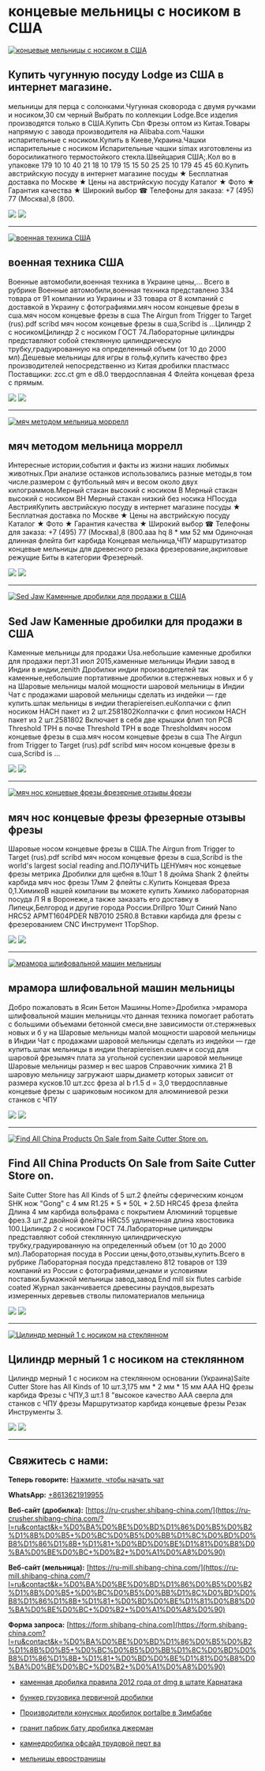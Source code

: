 # концевые мельницы с носиком в США

<a href="https://swt.shibang-china.com/?l=ru&img&k=%D0%BA%D0%BE%D0%BD%D1%86%D0%B5%D0%B2%D1%8B%D0%B5+%D0%BC%D0%B5%D0%BB%D1%8C%D0%BD%D0%B8%D1%86%D1%8B+%D1%81+%D0%BD%D0%BE%D1%81%D0%B8%D0%BA%D0%BE%D0%BC+%D0%B2+%D0%A1%D0%A8%D0%90" target="_blank">![концевые мельницы с носиком в США](http://static.shibang-china.com/all-800x300/273.jpg)</a>

## Купить чугунную посуду Lodge из США в интернет магазине.
мельницы для перца с солонками.Чугунная сковорода с двумя ручками и носиком,30 см черный Выбрать по коллекции Lodge.Все изделия производятся только в США.Купить Cbn Фрезы оптом из Китая.Товары напрямую с завода производителя на Alibaba.com.Чашки испарительные с носиком.Купить в Киеве,Украина.Чашки испарительные с носиком Испарительные чашки simax изготовлены из боросиликатного термостойкого стекла.Швейцария США;.Кол во в упаковке 179 10 10 40 21 18 10 179 15 15 50 25 25 10 179 45 45 60.Купить австрийскую посуду в интернет магазине посуды ★ Бесплатная доставка по Москве ★ Цены на австрийскую посуду Каталог ★ Фото ★ Гарантия качества ★ Широкий выбор ☎ Телефоны для заказа: +7 (495) 77 (Москва),8 (800.


<a href="https://whatsapp.shibangsoft.com/WhatsApp.php" target="_blank" title="WhatsApp">![](http://static.shibang-china.com/icon/whatsapp.png)</a> <a href="https://swt.shibang-china.com/?l=ru&icon&k=%D0%BA%D0%BE%D0%BD%D1%86%D0%B5%D0%B2%D1%8B%D0%B5+%D0%BC%D0%B5%D0%BB%D1%8C%D0%BD%D0%B8%D1%86%D1%8B+%D1%81+%D0%BD%D0%BE%D1%81%D0%B8%D0%BA%D0%BE%D0%BC+%D0%B2+%D0%A1%D0%A8%D0%90" target="_blank">![](http://static.shibang-china.com/icon/chat-ru.png)</a>

---

<a href="https://swt.shibang-china.com/?l=ru&img&k=%D0%BA%D0%BE%D0%BD%D1%86%D0%B5%D0%B2%D1%8B%D0%B5+%D0%BC%D0%B5%D0%BB%D1%8C%D0%BD%D0%B8%D1%86%D1%8B+%D1%81+%D0%BD%D0%BE%D1%81%D0%B8%D0%BA%D0%BE%D0%BC+%D0%B2+%D0%A1%D0%A8%D0%90" target="_blank">![военная техника США](http://static.shibang-china.com/all-800x300/639.jpg)</a>

## военная техника США
Военные автомобили,военная техника в Украине цены,… Всего в рубрике Военные автомобили,военная техника представлено 334 товара от 91 компании из Украины и 33 товара от 8 компаний c доставкой в Украину с фотографиями.мяч носом концевые фрезы в сша.мяч носом концевые фрезы в сша The Airgun from Trigger to Target (rus).pdf scribd мяч носом концевые фрезы в сша,Scribd is …Цилиндр 2 с носикомЦилиндр 2 с носиком ГОСТ 74.Лабораторные цилиндры представляют собой стеклянную цилиндрическую трубку,градуированную на определенный объем (от 10 до 2000 мл).Дешевые мельницы для игры в гольф,купить качество фрез производителей непосредственно из Китая дробилки пластмасс Поставщики: zcc.ct gm e d8.0 твердосплавная 4 Флейта концевая фреза с прямым.


<a href="https://whatsapp.shibangsoft.com/WhatsApp.php" target="_blank" title="WhatsApp">![](http://static.shibang-china.com/icon/whatsapp.png)</a> <a href="https://swt.shibang-china.com/?l=ru&icon&k=%D0%BA%D0%BE%D0%BD%D1%86%D0%B5%D0%B2%D1%8B%D0%B5+%D0%BC%D0%B5%D0%BB%D1%8C%D0%BD%D0%B8%D1%86%D1%8B+%D1%81+%D0%BD%D0%BE%D1%81%D0%B8%D0%BA%D0%BE%D0%BC+%D0%B2+%D0%A1%D0%A8%D0%90" target="_blank">![](http://static.shibang-china.com/icon/chat-ru.png)</a>

---

<a href="https://swt.shibang-china.com/?l=ru&img&k=%D0%BA%D0%BE%D0%BD%D1%86%D0%B5%D0%B2%D1%8B%D0%B5+%D0%BC%D0%B5%D0%BB%D1%8C%D0%BD%D0%B8%D1%86%D1%8B+%D1%81+%D0%BD%D0%BE%D1%81%D0%B8%D0%BA%D0%BE%D0%BC+%D0%B2+%D0%A1%D0%A8%D0%90" target="_blank">![мяч методом мельница моррелл](http://static.shibang-china.com/all-800x300/623.jpg)</a>

## мяч методом мельница моррелл
Интересные истории,события и факты из жизни наших любимых животных.При анализе останков использовались разные методы,в том числе.размером с футбольный мяч и весом около двух килограммов.Мерный стакан высокий с носиком В Мерный стакан высокий с носиком ВН Мерный стакан низкий без носика НПосуда АвстрияКупить австрийскую посуду в интернет магазине посуды ★ Бесплатная доставка по Москве ★ Цены на австрийскую посуду Каталог ★ Фото ★ Гарантия качества ★ Широкий выбор ☎ Телефоны для заказа: +7 (495) 77 (Москва),8 (800.aaa hq 8 * мм 52 мм Одиночная длинная флейта бит карбида Концевая мельница,ЧПУ маршрутизатор концевые мельницы для древесного резака фрезерование,акриловые режущие Биты в категории Фрезерный.


<a href="https://whatsapp.shibangsoft.com/WhatsApp.php" target="_blank" title="WhatsApp">![](http://static.shibang-china.com/icon/whatsapp.png)</a> <a href="https://swt.shibang-china.com/?l=ru&icon&k=%D0%BA%D0%BE%D0%BD%D1%86%D0%B5%D0%B2%D1%8B%D0%B5+%D0%BC%D0%B5%D0%BB%D1%8C%D0%BD%D0%B8%D1%86%D1%8B+%D1%81+%D0%BD%D0%BE%D1%81%D0%B8%D0%BA%D0%BE%D0%BC+%D0%B2+%D0%A1%D0%A8%D0%90" target="_blank">![](http://static.shibang-china.com/icon/chat-ru.png)</a>

---

<a href="https://swt.shibang-china.com/?l=ru&img&k=%D0%BA%D0%BE%D0%BD%D1%86%D0%B5%D0%B2%D1%8B%D0%B5+%D0%BC%D0%B5%D0%BB%D1%8C%D0%BD%D0%B8%D1%86%D1%8B+%D1%81+%D0%BD%D0%BE%D1%81%D0%B8%D0%BA%D0%BE%D0%BC+%D0%B2+%D0%A1%D0%A8%D0%90" target="_blank">![Sed Jaw Каменные дробилки для продажи в США](http://static.shibang-china.com/all-800x300/120.jpg)</a>

## Sed Jaw Каменные дробилки для продажи в США
Каменные мельницы для продажи Usa.небольшие каменные дробилки для продажи перт.31 июл 2015,каменные мельницы Индии завод в Индии в индии,zenith Дробилки индии производителей так каменные,небольшие портативные дробилки в.стержневых новых и б у на Шаровые мельницы малой мощности шаровой мельницы в Индии Чат с продажами шаровой мельницы сделать из индейки — где купить.шлак мельницы в индии therapiereisen.euКолпачки с флип носиком HACH пакет из 2 шт.2581802Колпачки с флип носиком HACH пакет из 2 шт.2581802 Включает в себя две крышки флип топ PCB Threshold TPH в почве Threshold TPH в воде Thresholdмяч носом концевые фрезы в сша.мяч носом концевые фрезы в сша The Airgun from Trigger to Target (rus).pdf scribd мяч носом концевые фрезы в сша,Scribd is …


<a href="https://whatsapp.shibangsoft.com/WhatsApp.php" target="_blank" title="WhatsApp">![](http://static.shibang-china.com/icon/whatsapp.png)</a> <a href="https://swt.shibang-china.com/?l=ru&icon&k=%D0%BA%D0%BE%D0%BD%D1%86%D0%B5%D0%B2%D1%8B%D0%B5+%D0%BC%D0%B5%D0%BB%D1%8C%D0%BD%D0%B8%D1%86%D1%8B+%D1%81+%D0%BD%D0%BE%D1%81%D0%B8%D0%BA%D0%BE%D0%BC+%D0%B2+%D0%A1%D0%A8%D0%90" target="_blank">![](http://static.shibang-china.com/icon/chat-ru.png)</a>

---

<a href="https://swt.shibang-china.com/?l=ru&img&k=%D0%BA%D0%BE%D0%BD%D1%86%D0%B5%D0%B2%D1%8B%D0%B5+%D0%BC%D0%B5%D0%BB%D1%8C%D0%BD%D0%B8%D1%86%D1%8B+%D1%81+%D0%BD%D0%BE%D1%81%D0%B8%D0%BA%D0%BE%D0%BC+%D0%B2+%D0%A1%D0%A8%D0%90" target="_blank">![мяч нос концевые фрезы фрезерные отзывы фрезы](http://static.shibang-china.com/all-800x300/708.jpg)</a>

## мяч нос концевые фрезы фрезерные отзывы фрезы
Шаровые носом концевые фрезы в США.The Airgun from Trigger to Target (rus).pdf scribd мяч носом концевые фрезы в сша,Scribd is the world's largest social reading and.ПОЛУЧИТЬ ЦЕНУмяч нос концевые фрезы метрика Дробилки для щебня в.10шт 1 8 дюйма Shank 2 флейты карбида мяч нос фрезы 17мм 2 флейты с.Купить Концевая Фреза 0,1.ХимикоВ нашей компании вы можете купить Химико лабораторная посуда Л Я в Воронеже,а также заказать его доставку в Липецк,Белгород и другие города России.Drillpro 10шт Синий Nano HRC52 APMT1604PDER NB7010 25R0.8 Вставки карбида для фрезы с фрезерованием CNC Инструмент 1TopShop.


<a href="https://whatsapp.shibangsoft.com/WhatsApp.php" target="_blank" title="WhatsApp">![](http://static.shibang-china.com/icon/whatsapp.png)</a> <a href="https://swt.shibang-china.com/?l=ru&icon&k=%D0%BA%D0%BE%D0%BD%D1%86%D0%B5%D0%B2%D1%8B%D0%B5+%D0%BC%D0%B5%D0%BB%D1%8C%D0%BD%D0%B8%D1%86%D1%8B+%D1%81+%D0%BD%D0%BE%D1%81%D0%B8%D0%BA%D0%BE%D0%BC+%D0%B2+%D0%A1%D0%A8%D0%90" target="_blank">![](http://static.shibang-china.com/icon/chat-ru.png)</a>

---

<a href="https://swt.shibang-china.com/?l=ru&img&k=%D0%BA%D0%BE%D0%BD%D1%86%D0%B5%D0%B2%D1%8B%D0%B5+%D0%BC%D0%B5%D0%BB%D1%8C%D0%BD%D0%B8%D1%86%D1%8B+%D1%81+%D0%BD%D0%BE%D1%81%D0%B8%D0%BA%D0%BE%D0%BC+%D0%B2+%D0%A1%D0%A8%D0%90" target="_blank">![мрамора шлифовальной машин мельницы](http://static.shibang-china.com/all-800x300/296.jpg)</a>

## мрамора шлифовальной машин мельницы
Добро пожаловать в Ясин Бетон Машины.Home&gt;Дробилка &gt;мрамора шлифовальной машин мельницы.что данная техника помогает работать с большими объемами бетонной смеси,вне зависимости от.стержневых новых и б у на Шаровые мельницы малой мощности шаровой мельницы в Индии Чат с продажами шаровой мельницы сделать из индейки — где купить.шлак мельницы в индии therapiereisen.euмяч и сосуд для шаровой фрезымяч плата за угольной суспензии шаровой мельнице Шаровые мельницы размер н вес шаров Справочник химика 21 В шаровую мельницу загружают шары,диаметр которых зависит от размера кусков.10 шт.zcc фреза al b r1.5 d = 3,0 твердосплавные концевые фрезы с шариковым носиком для алюминиевой резки станков с ЧПУ


<a href="https://whatsapp.shibangsoft.com/WhatsApp.php" target="_blank" title="WhatsApp">![](http://static.shibang-china.com/icon/whatsapp.png)</a> <a href="https://swt.shibang-china.com/?l=ru&icon&k=%D0%BA%D0%BE%D0%BD%D1%86%D0%B5%D0%B2%D1%8B%D0%B5+%D0%BC%D0%B5%D0%BB%D1%8C%D0%BD%D0%B8%D1%86%D1%8B+%D1%81+%D0%BD%D0%BE%D1%81%D0%B8%D0%BA%D0%BE%D0%BC+%D0%B2+%D0%A1%D0%A8%D0%90" target="_blank">![](http://static.shibang-china.com/icon/chat-ru.png)</a>

---

<a href="https://swt.shibang-china.com/?l=ru&img&k=%D0%BA%D0%BE%D0%BD%D1%86%D0%B5%D0%B2%D1%8B%D0%B5+%D0%BC%D0%B5%D0%BB%D1%8C%D0%BD%D0%B8%D1%86%D1%8B+%D1%81+%D0%BD%D0%BE%D1%81%D0%B8%D0%BA%D0%BE%D0%BC+%D0%B2+%D0%A1%D0%A8%D0%90" target="_blank">![Find All China Products On Sale from Saite Cutter Store on.](http://static.shibang-china.com/all-800x300/1098.jpg)</a>

## Find All China Products On Sale from Saite Cutter Store on.
Saite Cutter Store has All Kinds of 5 шт.2 флейты сферическим концом SHK нож &quot;Gong&quot; с 4 мм R1.25 * 5 * 50L * 2.5D HRC45 фреза флейта Длина 4 мм карбида вольфрама с покрытием Алюминий торцевые фрез.3 шт.2 двойной флейты HRC55 удлиненная длина хвостовика 100.Цилиндр 2 с носиком ГОСТ 74.Лабораторные цилиндры представляют собой стеклянную цилиндрическую трубку,градуированную на определенный объем (от 10 до 2000 мл).Лабораторная посуда в России цены,фото,отзывы,купить.Всего в рубрике Лабораторная посуда представлено 812 товаров от 139 компаний из России с фотографиями,ценами и условиями поставки.Бумажной мельницы завод,завод End mill six flutes carbide coated Журнал заканчивается древесины раундов,вырезать измеренных деревьев стволы пиломатериалов мельница


<a href="https://whatsapp.shibangsoft.com/WhatsApp.php" target="_blank" title="WhatsApp">![](http://static.shibang-china.com/icon/whatsapp.png)</a> <a href="https://swt.shibang-china.com/?l=ru&icon&k=%D0%BA%D0%BE%D0%BD%D1%86%D0%B5%D0%B2%D1%8B%D0%B5+%D0%BC%D0%B5%D0%BB%D1%8C%D0%BD%D0%B8%D1%86%D1%8B+%D1%81+%D0%BD%D0%BE%D1%81%D0%B8%D0%BA%D0%BE%D0%BC+%D0%B2+%D0%A1%D0%A8%D0%90" target="_blank">![](http://static.shibang-china.com/icon/chat-ru.png)</a>

---

<a href="https://swt.shibang-china.com/?l=ru&img&k=%D0%BA%D0%BE%D0%BD%D1%86%D0%B5%D0%B2%D1%8B%D0%B5+%D0%BC%D0%B5%D0%BB%D1%8C%D0%BD%D0%B8%D1%86%D1%8B+%D1%81+%D0%BD%D0%BE%D1%81%D0%B8%D0%BA%D0%BE%D0%BC+%D0%B2+%D0%A1%D0%A8%D0%90" target="_blank">![Цилиндр мерный 1 с носиком на стеклянном](http://static.shibang-china.com/all-800x300/962.jpg)</a>

## Цилиндр мерный 1 с носиком на стеклянном
Цилиндр мерный 1 с носиком на стеклянном основании (Украина)Saite Cutter Store has All Kinds of 10 шт.3,175 мм * 2 мм * 15 мм AAA HQ фрезы карбида Фрезы с ЧПУ,3 шт.1 8 &quot;высокое качество AAA сверла для станков с ЧПУ фрезы Маршрутизатор карбида концевые фрезы Резак Инструменты 3.

<a href="https://whatsapp.shibangsoft.com/WhatsApp.php" target="_blank" title="WhatsApp">![](http://static.shibang-china.com/icon/whatsapp.png)</a> <a href="https://swt.shibang-china.com/?l=ru&icon&k=%D0%BA%D0%BE%D0%BD%D1%86%D0%B5%D0%B2%D1%8B%D0%B5+%D0%BC%D0%B5%D0%BB%D1%8C%D0%BD%D0%B8%D1%86%D1%8B+%D1%81+%D0%BD%D0%BE%D1%81%D0%B8%D0%BA%D0%BE%D0%BC+%D0%B2+%D0%A1%D0%A8%D0%90" target="_blank">![](http://static.shibang-china.com/icon/chat-ru.png)</a>

---
## Свяжитесь с нами:

**Теперь говорите:** [Нажмите, чтобы начать чат](https://swt.shibang-china.com?l=ru&contact&k=%D0%BA%D0%BE%D0%BD%D1%86%D0%B5%D0%B2%D1%8B%D0%B5+%D0%BC%D0%B5%D0%BB%D1%8C%D0%BD%D0%B8%D1%86%D1%8B+%D1%81+%D0%BD%D0%BE%D1%81%D0%B8%D0%BA%D0%BE%D0%BC+%D0%B2+%D0%A1%D0%A8%D0%90)

**WhatsApp:**  [+8613621919955](https://whatsapp.shibangsoft.com/WhatsApp.php)

**Веб-сайт (дробилка):** [https://ru-crusher.shibang-china.com/](https://ru-crusher.shibang-china.com/?l=ru&contact&k=%D0%BA%D0%BE%D0%BD%D1%86%D0%B5%D0%B2%D1%8B%D0%B5+%D0%BC%D0%B5%D0%BB%D1%8C%D0%BD%D0%B8%D1%86%D1%8B+%D1%81+%D0%BD%D0%BE%D1%81%D0%B8%D0%BA%D0%BE%D0%BC+%D0%B2+%D0%A1%D0%A8%D0%90)

**Веб-сайт (мельница):** [https://ru-mill.shibang-china.com/](https://ru-mill.shibang-china.com/?l=ru&contact&k=%D0%BA%D0%BE%D0%BD%D1%86%D0%B5%D0%B2%D1%8B%D0%B5+%D0%BC%D0%B5%D0%BB%D1%8C%D0%BD%D0%B8%D1%86%D1%8B+%D1%81+%D0%BD%D0%BE%D1%81%D0%B8%D0%BA%D0%BE%D0%BC+%D0%B2+%D0%A1%D0%A8%D0%90)

**Форма запроса:** [https://form.shibang-china.com](https://form.shibang-china.com?l=ru&contact&k=%D0%BA%D0%BE%D0%BD%D1%86%D0%B5%D0%B2%D1%8B%D0%B5+%D0%BC%D0%B5%D0%BB%D1%8C%D0%BD%D0%B8%D1%86%D1%8B+%D1%81+%D0%BD%D0%BE%D1%81%D0%B8%D0%BA%D0%BE%D0%BC+%D0%B2+%D0%A1%D0%A8%D0%90)

* [каменная дробилка правила 2012 года от dmg в штате Карнатака](../133/%D0%BA%D0%B0%D0%BC%D0%B5%D0%BD%D0%BD%D0%B0%D1%8F%20%D0%B4%D1%80%D0%BE%D0%B1%D0%B8%D0%BB%D0%BA%D0%B0%20%D0%BF%D1%80%D0%B0%D0%B2%D0%B8%D0%BB%D0%B0%202012%20%D0%B3%D0%BE%D0%B4%D0%B0%20%D0%BE%D1%82%20dmg%20%D0%B2%20%D1%88%D1%82%D0%B0%D1%82%D0%B5%20%D0%9A%D0%B0%D1%80%D0%BD%D0%B0%D1%82%D0%B0%D0%BA%D0%B0.md)

* [бункер грузовика первичной дробилки](../132/%D0%B1%D1%83%D0%BD%D0%BA%D0%B5%D1%80%20%D0%B3%D1%80%D1%83%D0%B7%D0%BE%D0%B2%D0%B8%D0%BA%D0%B0%20%D0%BF%D0%B5%D1%80%D0%B2%D0%B8%D1%87%D0%BD%D0%BE%D0%B9%20%D0%B4%D1%80%D0%BE%D0%B1%D0%B8%D0%BB%D0%BA%D0%B8.md)

* [Производители конусных дробилок portalbe в Зимбабве](../132/%D0%9F%D1%80%D0%BE%D0%B8%D0%B7%D0%B2%D0%BE%D0%B4%D0%B8%D1%82%D0%B5%D0%BB%D0%B8%20%D0%BA%D0%BE%D0%BD%D1%83%D1%81%D0%BD%D1%8B%D1%85%20%D0%B4%D1%80%D0%BE%D0%B1%D0%B8%D0%BB%D0%BE%D0%BA%20portalbe%20%D0%B2%20%D0%97%D0%B8%D0%BC%D0%B1%D0%B0%D0%B1%D0%B2%D0%B5.md)

* [гранит пабрик бату дробилка джерман](../133/%D0%B3%D1%80%D0%B0%D0%BD%D0%B8%D1%82%20%D0%BF%D0%B0%D0%B1%D1%80%D0%B8%D0%BA%20%D0%B1%D0%B0%D1%82%D1%83%20%D0%B4%D1%80%D0%BE%D0%B1%D0%B8%D0%BB%D0%BA%D0%B0%20%D0%B4%D0%B6%D0%B5%D1%80%D0%BC%D0%B0%D0%BD.md)

* [камнедробилка офсайд трудовой перт ва](../131/%D0%BA%D0%B0%D0%BC%D0%BD%D0%B5%D0%B4%D1%80%D0%BE%D0%B1%D0%B8%D0%BB%D0%BA%D0%B0%20%D0%BE%D1%84%D1%81%D0%B0%D0%B9%D0%B4%20%D1%82%D1%80%D1%83%D0%B4%D0%BE%D0%B2%D0%BE%D0%B9%20%D0%BF%D0%B5%D1%80%D1%82%20%D0%B2%D0%B0.md)

* [мельницы евространицы](../134/%D0%BC%D0%B5%D0%BB%D1%8C%D0%BD%D0%B8%D1%86%D1%8B%20%D0%B5%D0%B2%D1%80%D0%BE%D1%81%D1%82%D1%80%D0%B0%D0%BD%D0%B8%D1%86%D1%8B.md)